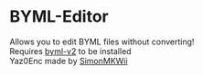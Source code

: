 # BYML-Editor
Allows you to edit BYML files without converting!<br>
Requires [byml-v2](https://github.com/leoetlino/byml-v2) to be installed<br>
Yaz0Enc made by [SimonMKWii](https://github.com/simontime)
